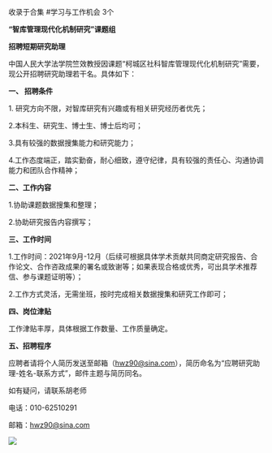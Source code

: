 

收录于合集 #学习与工作机会 3个

  

**“智库管理现代化机制研究”课题组**

 **招聘短期研究助理**

  

中国人民大学法学院竺效教授因课题“柯城区社科智库管理现代化机制研究”需要，现公开招聘研究助理若干名。具体如下：

  

 **一、 招聘条件**

  

1\. 研究方向不限，对智库研究有兴趣或有相关研究经历者优先；

2.本科生、研究生、博士生、博士后均可；

3.具有较强的数据搜集能力和研究能力；

4.工作态度端正，踏实勤奋，耐心细致，遵守纪律，具有较强的责任心、沟通协调能力和团队合作精神；

  

 **二、工作内容**

  

1.协助课题数据搜集和整理；

2.协助研究报告内容撰写；

  

 **三、工作时间**

  

1.工作时间：2021年9月-12月（后续可根据具体学术贡献共同商定研究报告、合作论文、合作咨政成果的署名或致谢等；如果表现合格或优秀，可出具学术推荐信、参与课题证明等）；

2.工作方式灵活，无需坐班，按时完成相关数据搜集和研究工作即可；

  

 **四、岗位津贴**

  

工作津贴丰厚，具体根据工作数量、工作质量确定。

  

 **五、招聘程序**

  

应聘者请将个人简历发送至邮箱（hwz90@sina.com），简历命名为“应聘研究助理-姓名-联系方式”，邮件主题与简历同名。

  

如有疑问，请联系胡老师

电话：010-62510291

邮箱：hwz90@sina.com

  

![](/images/66/2.jpeg)

  

